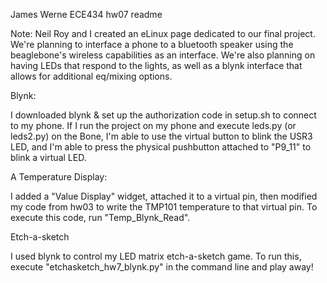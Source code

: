 James Werne
ECE434 hw07 readme


Note: Neil Roy and I created an eLinux page dedicated to our final project. We're planning to interface a phone to a bluetooth speaker using the beaglebone's wireless capabilities as an interface. We're also planning on having LEDs that respond to the lights, as well as a blynk interface that allows for additional eq/mixing options.


Blynk:

I downloaded blynk & set up the authorization code in setup.sh to connect to my phone. If I run the project on my phone and execute leds.py (or leds2.py) on the Bone, I'm able to use the virtual button to blink the USR3 LED, and I'm able to press the physical pushbutton attached to "P9_11" to blink a virtual LED.


A Temperature Display:

I added a "Value Display" widget, attached it to a virtual pin, then modified my code from hw03 to write the TMP101 temperature to that virtual pin. To execute this code, run "Temp_Blynk_Read".


Etch-a-sketch

I used blynk to control my LED matrix etch-a-sketch game. To run this, execute "etchasketch_hw7_blynk.py" in the command line and play away!
